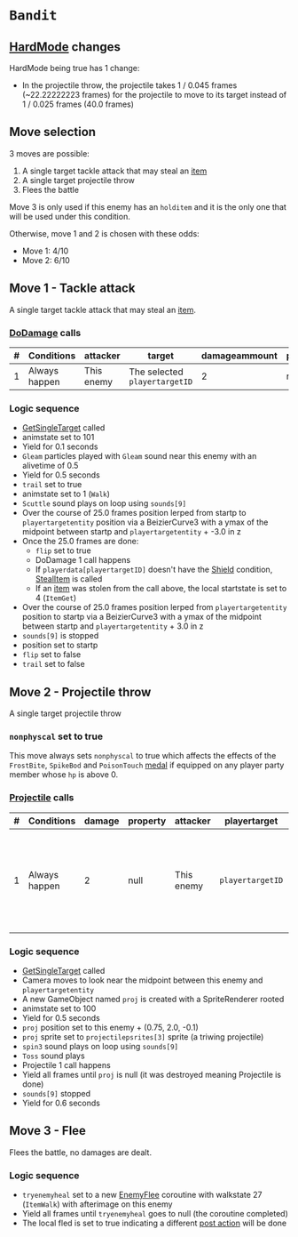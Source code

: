 # `Bandit`

## [HardMode](../../Damage%20pipeline/HardMode.md) changes
HardMode being true has 1 change:

- In the projectile throw, the projectile takes 1 / 0.045 frames (~22.22222223 frames) for the projectile to move to its target instead of 1 / 0.025 frames (40.0 frames)

## Move selection
3 moves are possible:

1. A single target tackle attack that may steal an [item](../../../Enums%20and%20IDs/Items.md)
2. A single target projectile throw
3. Flees the battle

Move 3 is only used if this enemy has an `holditem` and it is the only one that will be used under this condition.

Otherwise, move 1 and 2 is chosen with these odds:

- Move 1: 4/10
- Move 2: 6/10

## Move 1 - Tackle attack
A single target tackle attack that may steal an [item](../../../Enums%20and%20IDs/Items.md).

### [DoDamage](../../Damage%20pipeline/DoDamage.md) calls

|#|Conditions|attacker|target|damageammount|property|overrides|block|
|-:|---|---|---|---|---|---|---|
|1|Always happen|This enemy|The selected `playertargetID`|2|null|null|`commandsuccess`|

### Logic sequence

- [GetSingleTarget](../../Actors%20states/Targetting/GetRandomAvaliablePlayer.md#getsingletarget) called
- animstate set to 101
- Yield for 0.1 seconds
- `Gleam` particles played with `Gleam` sound near this enemy with an alivetime of 0.5
- Yield for 0.5 seconds
- `trail` set to true
- animstate set to 1 (`Walk`)
- `Scuttle` sound plays on loop using `sounds[9]`
- Over the course of 25.0 frames position lerped from startp to `playertargetentity` position via a BeizierCurve3 with a ymax of the midpoint between startp and `playertargetentity` + -3.0 in z
- Once the 25.0 frames are done:
    - `flip` set to true
    - DoDamage 1 call happens
    - If `playerdata[playertargetID]` doesn't have the [Shield](../../Actors%20states/BattleCondition/Shield.md) condition, [StealItem](../StealItem.md) is called
    - If an [item](../../../Enums%20and%20IDs/Items.md) was stolen from the call above, the local startstate is set to 4 (`ItemGet`)
- Over the course of 25.0 frames position lerped from `playertargetentity` position to startp via a BeizierCurve3 with a ymax of the midpoint between startp and `playertargetentity` + 3.0 in z
- `sounds[9]` is stopped
- position set to startp
- `flip` set to false
- `trail` set to false

## Move 2 - Projectile throw
A single target projectile throw

### `nonphyscal` set to true
This move always sets `nonphyscal` to true which affects the effects of the `FrostBite`, `SpikeBod` and `PoisonTouch` [medal](../Enums%20and%20IDs/Medal.md) if equipped on any player party member whose `hp` is above 0.

### [Projectile](../../Damage%20pipeline/Projectile.md) calls

|#|Conditions|damage|property|attacker|playertarget|obj|speed|height|extraargs|destroyparticle|audioonhit|audiomoving|spin|nosound|
|-:|---------|------|--------|--------|-----------|---|-----|------|---------|--------------|----------|-----------|----|------|
|1|Always happen|2|null|This enemy|`playertargetID`|A new GameObject named `proj` rooted with a SpriteRenderer using the `projectilepsrites[3]` sprite (a triwing projectile)|0.025 (40.0 frames of movement) if hardmode is false, 0.045 if it's true (~22.222223 frames of movement)|0.0|null|null|null|null|(0.0, 0.0, 20.0)|false|

### Logic sequence

- [GetSingleTarget](../../Actors%20states/Targetting/GetRandomAvaliablePlayer.md#getsingletarget) called
- Camera moves to look near the midpoint between this enemy and `playertargetentity`
- A new GameObject named `proj` is created with a SpriteRenderer rooted
- animstate set to 100
- Yield for 0.5 seconds
- `proj` position set to this enemy + (0.75, 2.0, -0.1)
- `proj` sprite set to `projectilepsrites[3]` sprite (a triwing projectile)
- `spin3` sound plays on loop using `sounds[9]`
- `Toss` sound plays
- Projectile 1 call happens
- Yield all frames until `proj` is null (it was destroyed meaning Projectile is done)
- `sounds[9]` stopped
- Yield for 0.6 seconds

## Move 3 - Flee
Flees the battle, no damages are dealt.

### Logic sequence

- `tryenemyheal` set to a new [EnemyFlee](../EnemyFlee.md) coroutine with walkstate 27 (`ItemWalk`) with afterimage on this enemy
- Yield all frames until `tryenemyheal` goes to null (the coroutine completed)
- The local fled is set to true indicating a different [post action](../../Battle%20flow/Action%20coroutines/DoAction.md#fled-enemy-post-action) will be done
